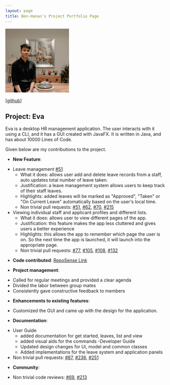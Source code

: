 ```yaml
---
layout: page
title: Ben-Hanan's Project Portfolio Page
---
```

<img src="../images/ben-hanan.png" width="200px">

[[github](http://github.com/Ben-Hanan)]

## Project: Eva

Eva is a desktop HR management application. The user interacts with it using a CLI, and it has a GUI created with JavaFX. It is written in Java, and has about 10000 Lines of Code.

Given below are my contributions to the project.

* **New Feature**:
- Leave management [#51](https://github.com/AY2021S1-CS2103T-W13-1/tp/pull/51)
    - What it does: allows user add and delete leave records from a staff, auto updates total number of leave taken.
    - Justification: a leave management system allows users to keep track of their staff leaves.
    - Highlights: added leaves will be marked as "Approved", "Taken" or "On Current Leave" automatically based on the user's local time.
    - Non trivial pull requests: [#51](https://github.com/AY2021S1-CS2103T-W13-1/tp/pull/51), [#62](https://github.com/AY2021S1-CS2103T-W13-1/tp/pull/62), [#70](https://github.com/AY2021S1-CS2103T-W13-1/tp/pull/70), [#215](https://github.com/AY2021S1-CS2103T-W13-1/tp/pull/215)
- Viewing individual staff and applicant profiles and different lists.
    - What it does: allows user to view different pages of the app.
    - Justification: this feature makes the app less cluttered and gives users a better experience
    - Highlights: this allows the app to remember which page the user is on. So the next time the app is launched, it will launch into the appropriate page.
    - Non trivial pull requests: [#77](https://github.com/AY2021S1-CS2103T-W13-1/tp/pull/77), [#105](https://github.com/AY2021S1-CS2103T-W13-1/tp/pull/105), [#108](https://github.com/AY2021S1-CS2103T-W13-1/tp/pull/108), [#132](https://github.com/AY2021S1-CS2103T-W13-1/tp/pull/132)

* **Code contributed**: 
[RepoSense Link](https://nus-cs2103-ay2021s1.github.io/tp-dashboard/#breakdown=true&search=&sort=groupTitle&sortWithin=title&since=2020-08-14&timeframe=commit&mergegroup=&groupSelect=groupByRepos&checkedFileTypes=docs~functional-code~test-code~other&tabOpen=true&tabType=authorship&tabAuthor=Ben-Hanan&tabRepo=AY2021S1-CS2103T-W13-1%2Ftp%5Bmaster%5D&authorshipIsMergeGroup=false&authorshipFileTypes=docs~functional-code~test-code~other)

* **Project management**:
- Called for regular meetings and provided a clear agenda
- Divided the labor between group mates
- Consistently gave constructive feedback to members

* **Enhancements to existing features**:
- Customized the GUI and came up with the design for the application.

* **Documentation**:
- User Guide
    - added documentation for get started, leaves, list and view
    - added visual aids for the commands
-Developer Guide
    - Updated design changes for Ui, model and common classes
    - Added implementations for the leave system and application panels
- Non trivial pull requests: [#87](https://github.com/AY2021S1-CS2103T-W13-1/tp/pull/87), [#236](https://github.com/AY2021S1-CS2103T-W13-1/tp/pull/236), [#251](https://github.com/AY2021S1-CS2103T-W13-1/tp/pull/251)

* **Community**:

- Non trivial code reviews: [#69](https://github.com/AY2021S1-CS2103T-W13-1/tp/pull/69), [#213](https://github.com/AY2021S1-CS2103T-W13-1/tp/pull/213)
